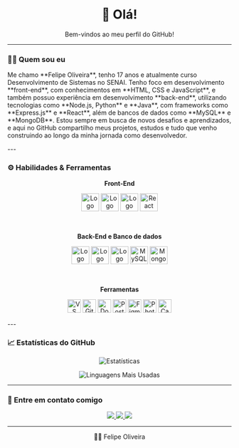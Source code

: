 <h1 align="center" style="color:#white;">👋 Olá!</h1>
<p align="center">
Bem-vindos ao meu perfil do GitHub!
</p>

---



### 🧑‍💻 Quem sou eu

<p> Me chamo **Felipe Oliveira**, tenho 17 anos e atualmente curso Desenvolvimento de Sistemas no SENAI. Tenho foco em desenvolvimento **front-end**, com conhecimentos em **HTML, CSS e JavaScript**, e também possuo experiência em desenvolvimento **back-end**, utilizando tecnologias como **Node.js, Python** e **Java**, com frameworks como **Express.js** e **React**, além de bancos de dados como **MySQL** e **MongoDB**.
Estou sempre em busca de novos desafios e aprendizados, e aqui no GitHub compartilho meus projetos, estudos e tudo que venho construindo ao longo da minha jornada como desenvolvedor. </p>
---

### ⚙️ Habilidades & Ferramentas

<p align="center"><strong>Front-End</strong></p>
<div align="center">

<img height="40" src="https://cdn-icons-png.freepik.com/512/1216/1216733.png" alt="Logo HTML" style="max-width: 100%;"> <img height="40" src="https://cdn-icons-png.flaticon.com/512/732/732190.png" alt="Logo CSS" style="max-width: 100%;"> <img height="40" src="https://upload.wikimedia.org/wikipedia/commons/6/6a/JavaScript-logo.png" alt="Logo JS" style="max-width: 100%;"> <img height="40" src="https://upload.wikimedia.org/wikipedia/commons/a/a7/React-icon.svg" alt="React Logo">


</div>

<br/>

<p align="center"><strong>Back-End e Banco de dados</strong></p>
<div align="center">

<img height="40" src="https://cdn.iconscout.com/icon/free/png-256/free-node-js-logo-icon-download-in-svg-png-gif-file-formats--nodejs-programming-language-pack-logos-icons-1174925.png?f=webp&w=256" alt="Logo Node" style="max-width: 100%;"> <img height="40" src="https://cdn.freebiesupply.com/logos/large/2x/python-5-logo-png-transparent.png" alt="Logo Py" style="max-width: 100%;"> <img height="40" src="https://camo.githubusercontent.com/0d4b500c99671bf83bcb747e4f25f3da28765f2bbb4cdd9733c09f9a46381aaa/68747470733a2f2f63646e2e6a7364656c6976722e6e65742f67682f64657669636f6e732f64657669636f6e2f69636f6e732f6a6176612f6a6176612d6f726967696e616c2e737667" alt="Logo Java" style="max-width: 100%;"> <img height="40" src="https://cdn-icons-png.flaticon.com/512/528/528260.png" alt="MySQL Logo"> <img height="40" src="https://cdn-icons-png.flaticon.com/512/919/919836.png" alt="MongoDB Logo">

</div>

<br/>

<p align="center"><strong>Ferramentas</strong></p>
<div align="center">

<img height="30" src="https://cdn.jsdelivr.net/gh/devicons/devicon/icons/vscode/vscode-original.svg" alt="VS Code"/> <img height="30" src="https://cdn.jsdelivr.net/gh/devicons/devicon/icons/git/git-original.svg" alt="Git"/> <img height="30" src="https://cdn.jsdelivr.net/gh/devicons/devicon/icons/docker/docker-original.svg" alt="Docker"/> <img height="30" src="https://www.vectorlogo.zone/logos/getpostman/getpostman-icon.svg" alt="Postman"/> <img height="30" src="https://cdn.worldvectorlogo.com/logos/figma-1.svg" alt="Figma"/> <img height="30" src="https://cdn.worldvectorlogo.com/logos/adobe-photoshop-2.svg" alt="Photoshop"/> <img height="30" src="https://cdn.worldvectorlogo.com/logos/canva-1.svg" alt="Canva"/>

</div>
---


### 📈 Estatísticas do GitHub

<div align="center">

![Estatísticas](https://github-readme-stats.vercel.app/api?username=oliveirazdev&show_icons=true&theme=radical&title_color=1E40AF&icon_color=3B82F6&text_color=BFDBFE&bg_color=00000000)

![Linguagens Mais Usadas](https://github-readme-stats.vercel.app/api/top-langs/?username=oliveirazdev&layout=compact&theme=radical&title_color=1E40AF&text_color=BFDBFE&bg_color=00000000)

</div>

---

### 🤝 Entre em contato comigo

<div align="center">

<a href="mailto:oliveirafee77@gmail.com">
  <img src="https://img.shields.io/badge/-Email-3B82F6?style=for-the-badge&logo=gmail&logoColor=white"/>
</a>
<a href="https://www.linkedin.com/in/felipeoliveiradl/">
  <img src="https://img.shields.io/badge/-LinkedIn-3B82F6?style=for-the-badge&logo=linkedin&logoColor=white"/>
</a>
<a href="https://github.com/oliveirazdev">
  <img src="https://img.shields.io/badge/-GitHub-3B82F6?style=for-the-badge&logo=github&logoColor=white"/>
</a>

</div>

---

<p align="center">
  🧑‍💻 Felipe Oliveira
</p>
